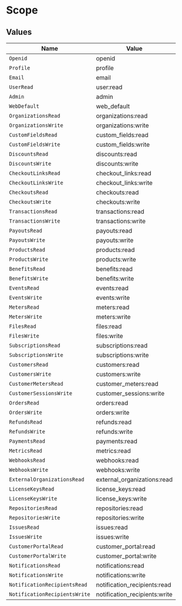 # Scope


## Values

| Name                          | Value                         |
| ----------------------------- | ----------------------------- |
| `Openid`                      | openid                        |
| `Profile`                     | profile                       |
| `Email`                       | email                         |
| `UserRead`                    | user:read                     |
| `Admin`                       | admin                         |
| `WebDefault`                  | web_default                   |
| `OrganizationsRead`           | organizations:read            |
| `OrganizationsWrite`          | organizations:write           |
| `CustomFieldsRead`            | custom_fields:read            |
| `CustomFieldsWrite`           | custom_fields:write           |
| `DiscountsRead`               | discounts:read                |
| `DiscountsWrite`              | discounts:write               |
| `CheckoutLinksRead`           | checkout_links:read           |
| `CheckoutLinksWrite`          | checkout_links:write          |
| `CheckoutsRead`               | checkouts:read                |
| `CheckoutsWrite`              | checkouts:write               |
| `TransactionsRead`            | transactions:read             |
| `TransactionsWrite`           | transactions:write            |
| `PayoutsRead`                 | payouts:read                  |
| `PayoutsWrite`                | payouts:write                 |
| `ProductsRead`                | products:read                 |
| `ProductsWrite`               | products:write                |
| `BenefitsRead`                | benefits:read                 |
| `BenefitsWrite`               | benefits:write                |
| `EventsRead`                  | events:read                   |
| `EventsWrite`                 | events:write                  |
| `MetersRead`                  | meters:read                   |
| `MetersWrite`                 | meters:write                  |
| `FilesRead`                   | files:read                    |
| `FilesWrite`                  | files:write                   |
| `SubscriptionsRead`           | subscriptions:read            |
| `SubscriptionsWrite`          | subscriptions:write           |
| `CustomersRead`               | customers:read                |
| `CustomersWrite`              | customers:write               |
| `CustomerMetersRead`          | customer_meters:read          |
| `CustomerSessionsWrite`       | customer_sessions:write       |
| `OrdersRead`                  | orders:read                   |
| `OrdersWrite`                 | orders:write                  |
| `RefundsRead`                 | refunds:read                  |
| `RefundsWrite`                | refunds:write                 |
| `PaymentsRead`                | payments:read                 |
| `MetricsRead`                 | metrics:read                  |
| `WebhooksRead`                | webhooks:read                 |
| `WebhooksWrite`               | webhooks:write                |
| `ExternalOrganizationsRead`   | external_organizations:read   |
| `LicenseKeysRead`             | license_keys:read             |
| `LicenseKeysWrite`            | license_keys:write            |
| `RepositoriesRead`            | repositories:read             |
| `RepositoriesWrite`           | repositories:write            |
| `IssuesRead`                  | issues:read                   |
| `IssuesWrite`                 | issues:write                  |
| `CustomerPortalRead`          | customer_portal:read          |
| `CustomerPortalWrite`         | customer_portal:write         |
| `NotificationsRead`           | notifications:read            |
| `NotificationsWrite`          | notifications:write           |
| `NotificationRecipientsRead`  | notification_recipients:read  |
| `NotificationRecipientsWrite` | notification_recipients:write |